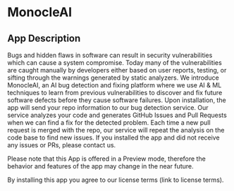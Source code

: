 # MonocleAI
## App Description
Bugs and hidden flaws in software can result in security vulnerabilities which can cause a system compromise. Today many of the vulnerabilities are caught manually by developers either based on user reports, testing, or sifting through the warnings generated by static analyzers. We introduce MonocleAI, an AI bug detection and fixing platform where we use AI & ML techniques to learn from previous vulnerabilities to discover and fix future software defects before they cause software failures. 
Upon installation, the app will send your repo information to our bug detection service. Our service analyzes your code and generates GitHub Issues and Pull Requests when we can find a fix for the detected problem. Each time a new pull request is merged with the repo, our service will repeat the analysis on the code base to find new issues. If you installed the app and did not receive any issues or PRs, please contact us.

Please note that this App is offered in a Preview mode, therefore the behavior and features of the app may change in the near future. 

By installing this app you agree to our license terms (link to license terms). 


